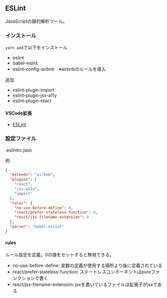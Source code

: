 ## ESLint
JavaScriptの静的解析ツール。

### インストール
`yarn add`で以下をインストール

- eslint
- babel-eslint
- eslint-config-airbnb　※airbnbのルールを導入

追加
- eslint-plugin-import
- eslint-plugin-jsx-a11y
- eslint-plugin-react

#### VSCode拡張
- [ESLint](https://marketplace.visualstudio.com/items?itemName=dbaeumer.vscode-eslint)

### 設定ファイル
.eslintrc.json

例
```json
{
  "extends": "airbnb",
  "plugins": [
    "react",
    "jsx-a11y",
    "import"
  ],
  "rules": {
    "no-use-before-define": 0,
    "react/prefer-stateless-function": 0,
    "resct/jsx-filename-extension": 0
  },
  "parser": "babel-eslint"
}
```

#### rules
ルール設定を定義。0の値をセットすると無視できる。

- no-use-before-define: 変数の定義が使用する場所より後に定義されている
- react/prefer-stateless-function: ステートレスコンポーネントはpureファンクションで書く
- resct/jsx-filename-extension: jsxを書いているファイルは拡張子がjsxである
